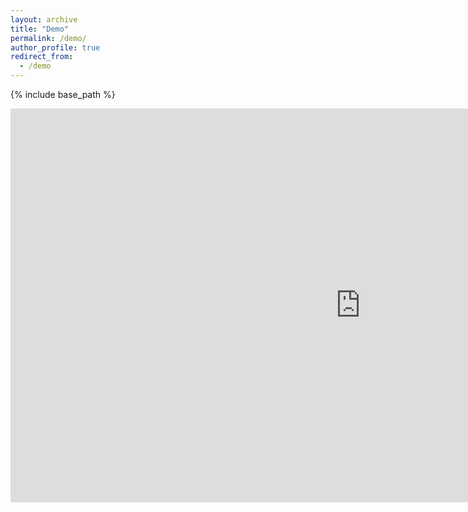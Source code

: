 ```yaml
---
layout: archive
title: "Demo"
permalink: /demo/
author_profile: true
redirect_from:
  - /demo
---
```


{% include base_path %}

<iframe src="https://prezi.com/p/embed/sx1SzbP1AMHoXRmTuU3J/" id="iframe_container" frameborder="0" webkitallowfullscreen="" mozallowfullscreen="" allowfullscreen="" allow="autoplay; fullscreen" height="630" width="1120"></iframe>